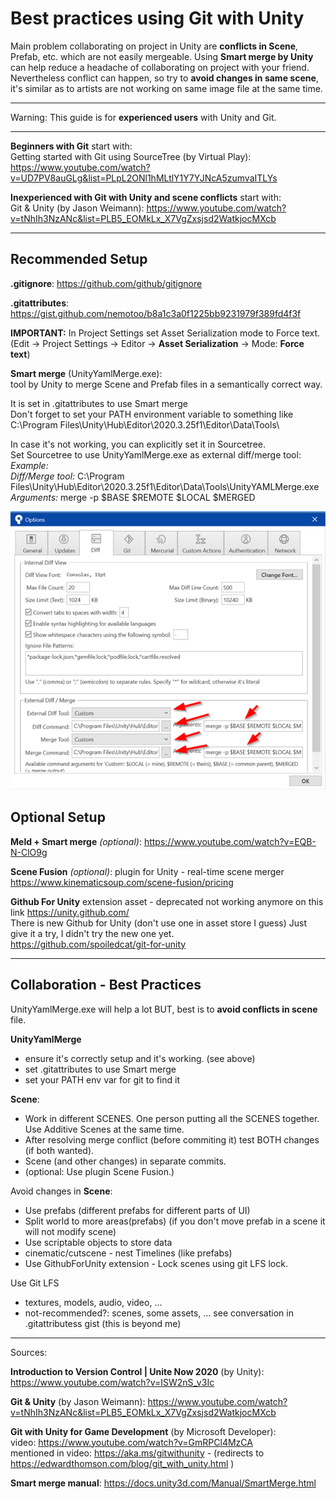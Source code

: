 # Best practices using Git with Unity

Main problem collaborating on project in Unity are **conflicts in Scene**, Prefab, etc. which are not easily mergeable. Using **Smart merge by Unity** can help reduce a headache of collaborating on project with your friend. Nevertheless conflict can happen, so try to **avoid changes in same scene**, it's similar as to artists are not working on same image file at the same time.

------


Warning: This guide is for **experienced users** with Unity and Git.

------

**Beginners with Git** start with:  
Getting started with Git using SourceTree (by Virtual Play): https://www.youtube.com/watch?v=UD7PV8auGLg&list=PLpL2ONl1hMLtlY1Y7YJNcA5zumvaITLYs

**Inexperienced with Git with Unity and scene conflicts** start with:  
Git & Unity (by Jason Weimann): https://www.youtube.com/watch?v=tNhIh3NzANc&list=PLB5_EOMkLx_X7VgZxsjsd2WatkjocMXcb

------

## Recommended Setup

**.gitignore**: https://github.com/github/gitignore

**.gitattributes**: https://gist.github.com/nemotoo/b8a1c3a0f1225bb9231979f389fd4f3f  

**IMPORTANT:** In Project Settings set Asset Serialization mode to Force text. (Edit -> Project Settings -> Editor -> **Asset Serialization** -> Mode: **Force text**)

**Smart merge** (UnityYamlMerge.exe):  
tool by Unity to merge Scene and Prefab files in a semantically correct way.  

It is set in .gitattributes to use Smart merge  
Don't forget to set your PATH environment variable to something like C:\Program Files\Unity\Hub\Editor\2020.3.25f1\Editor\Data\Tools\  

In case it's not working, you can explicitly set it in Sourcetree.  
Set Sourcetree to use UnityYamlMerge.exe as external diff/merge tool:  
*Example:*  
*Diff/Merge tool:* C:\Program Files\Unity\Hub\Editor\2020.3.25f1\Editor\Data\Tools\UnityYAMLMerge.exe  
*Arguments:* merge -p $BASE $REMOTE $LOCAL $MERGED

![Sourcetree Unity setup](https://raw.githubusercontent.com/WickyPayne/Unity-Git-Guide/main/SourcetreeSetup.png)

## Optional Setup

**Meld + Smart merge** *(optional)*: https://www.youtube.com/watch?v=EQB-N-ClO9g

**Scene Fusion** *(optional)*: plugin for Unity - real-time scene merger https://www.kinematicsoup.com/scene-fusion/pricing  

**Github For Unity** extension asset - deprecated not working anymore on this link https://unity.github.com/   
There is new Github for Unity (don't use one in asset store I guess) Just give it a try, I didn't try the new one yet.   
https://github.com/spoiledcat/git-for-unity  


------

## Collaboration - Best Practices

UnityYamlMerge.exe will help a lot BUT, best is to **avoid conflicts in scene** file.

**UnityYamlMerge**  
- ensure it's correctly setup and it's working. (see above)
- set .gitattributes to use Smart merge
- set your PATH env var for git to find it  

**Scene**:

- Work in different SCENES. One person putting all the SCENES together. Use Additive Scenes at the same time.
- After resolving merge conflict (before commiting it) test BOTH changes (if both wanted).
- Scene (and other changes) in separate commits.
- (optional: Use plugin Scene Fusion.)

Avoid changes in **Scene**:
- Use prefabs (different prefabs for different parts of UI)
- Split world to more areas(prefabs) (if you don't move prefab in a scene it will not modify scene)
- Use scriptable objects to store data
- cinematic/cutscene - nest Timelines (like prefabs)
- Use GithubForUnity extension - Lock scenes using git LFS lock.

Use Git LFS
- textures, models, audio, video, ...  
- not-recommended?: scenes, some assets, ... see conversation in .gitattributess gist (this is beyond me)

------

Sources:

**Introduction to Version Control | Unite Now 2020** (by Unity): https://www.youtube.com/watch?v=ISW2nS_v3Ic

**Git & Unity** (by Jason Weimann): https://www.youtube.com/watch?v=tNhIh3NzANc&list=PLB5_EOMkLx_X7VgZxsjsd2WatkjocMXcb

**Git with Unity for Game Development** (by Microsoft Developer):  
video: https://www.youtube.com/watch?v=GmRPCl4MzCA  
mentioned in video: https://aka.ms/gitwithunity - (redirects to https://edwardthomson.com/blog/git_with_unity.html )

**Smart merge manual**: https://docs.unity3d.com/Manual/SmartMerge.html  